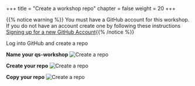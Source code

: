+++
title = "Create a workshop repo"
chapter = false
weight = 20
+++

{{% notice warning %}}
You must have a GitHub account for this workshop. If you do not have an account create one by following these instructions [Signing up for a new GitHub Account](https://help.github.com/articles/signing-up-for-a-new-github-account/){{% /notice %}}

Log into GitHub and create a repo

**Name your qs-workshop**
![Create a repo](/images/create_workshop_repo.png)

**Create your repo**
![Create a repo](/images/create_workshop_repo2.png)

**Copy your repo**
![Create a repo](/images/copy-qs-workshop-path.png)


